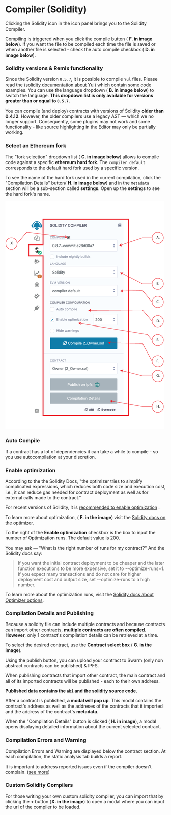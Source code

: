 Compiler (Solidity)
===================

Clicking the Solidity icon in the icon panel brings you to the Solidity Compiler.

Compiling is triggered when you click the compile button ( **F. in image below**). If you want the file to be compiled each time the file is saved or when another file is selected - check the auto compile checkbox ( **D. in image below**).

### Solidity versions & Remix functionality
Since the Solidity version `0.5.7`, it is possible to compile `Yul` files. Please read the ([solidity documentation about Yul](https://solidity.readthedocs.io/en/latest/yul.html)) which contain some code examples.
You can use the language dropdown ( **B. in image below**) to switch the language. **This dropdown list is only available for versions greater than or equal to `0.5.7`.**

You can compile (and deploy) contracts with versions of Solidity **older than 0.4.12**.
However, the older compilers use a legacy AST — which we no longer support. Consequently, some plugins may not work and some functionality - like source highlighting in the Editor may only be partially working.

### Select an Ethereum fork
The "fork selection" dropdown list ( **C. in image below**) allows to compile code against a specific **ethereum hard fork**. 
The `compiler default` corresponds to the default hard fork used by a specific version. 

To see the name of the hard fork used in the current compilation, click the "Compilation Details" button( **H. in image below**) and in the `Metadata` section will be a sub-section called **settings**.  Open up the **settings** to see the hard fork's name.

![](images/a-sol-compiler.png)

### Auto Compile
If a contract has a lot of dependencies it can take a while to compile - so you use autocompilation at your discretion.

### Enable optimization
According to the the Solidity Docs, "the optimizer tries to simplify complicated expressions, which reduces both code size and execution cost, i.e., it can reduce gas needed for contract deployment as well as for external calls made to the contract."

For recent versions of Solidity, it is [recommended to enable optimization](https://blog.soliditylang.org/2020/11/04/solidity-ama-1-recap/#why-do-you-think-people-are-generally-suspicious-of-the-optimizer-and-are-they-right-to-be) . 

To learn more about optimization, ( **F. in the image**) visit the [Solidity docs on the optimizer](https://docs.soliditylang.org/en/latest/internals/optimizer.html).

To the right of the **Enable optimization** checkbox is the box to input the number of Optimization runs.  The default value is 200.  

You may ask — "What is the right number of runs for my contract?" And the Solidity docs say:

   > If you want the initial contract deployment to be cheaper and the later function executions to be more expensive, set it to --optimize-runs=1. If you expect many transactions and do not care for higher deployment cost and output size, set --optimize-runs to a high number.

To learn more about the optimization runs, visit the [Solidity docs about Optimizer options](https://docs.soliditylang.org/en/latest/using-the-compiler.html?highlight=optimize-runs#optimizer-options).

### Compilation Details and Publishing

Because a solidity file can include multiple contracts and because contracts can import other contracts,  **multiple contracts are often compiled**.  **However**, only 1 contract's compilation details can be retrieved at a time. 

To select the desired contract, use the **Contract select box** ( **G. in the image**).  

Using the publish button, you can upload your contract to Swarm (only non
abstract contracts can be published) & IPFS. 

When publishing contracts that import other contract,  the main contract and all of its imported contracts  will be published - each to their own address.

**Published data contains the `abi` and the solidity source code.**

After a contract is published, **a modal will pop up**.  This modal contains the contract's address as well as the addreses of the contracts that it imported and the address of the contract's **metadata**.

When the "Compilation Details" button is clicked ( **H. in image**), a modal opens displaying detailed information about the current selected contract.

### Compilation Errors and Warning
Compilation Errors and Warning are displayed below the contract section.
At each compilation, the static analysis tab builds a report. 

It is important to address reported issues even if the compiler doesn't complain. ([see more](static_analysis.html))

### Custom Solidity Compilers
For those writing your own custom solidity compiler, you can import that by clicking the **+** button (**X. in the image**) to open a modal where you can input the url of the compiler to be loaded.
